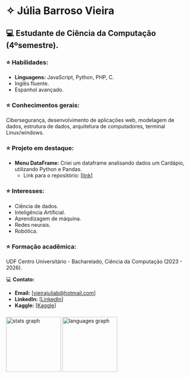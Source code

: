 # ✧ Júlia Barroso Vieira  
## 💻 Estudante de Ciência da Computação (4ºsemestre).

### ⭐ Habilidades:
* **Linguagens:** JavaScript, Python, PHP, C.
* Inglês fluente.
* Espanhol avançado.

### ️⭐ Conhecimentos gerais:
Cibersegurança, desenvolvimento de aplicações web, modelagem de dados, estrutura de dados, arquitetura de computadores, terminal Linux/windows.

### ⭐ Projeto em destaque:
* **Menu DataFrame:** Criei um dataframe analisando dados um Cardápio, utilizando Python e Pandas. 
  * Link para o repositório: [[link](https://github.com/juliaaviee/menu-dataframe)]

### ⭐ Interesses:
* Ciência de dados.
* Inteligência Artificial.
* Aprendizagem de máquina.
* Redes neurais.
* Robótica.

### ⭐ Formação acadêmica: 
UDF Centro Universitário - Bacharelado, Ciência da Computação (2023 - 2026).

💻  **Contato:**
* **Email:** [vieirajuliab@hotmail.com]
* **LinkedIn:** [[LinkedIn](https://www.linkedin.com/in/juliaaviee/)]
* **Kaggle:** [[Kaggle](https://www.kaggle.com/jliabvie)]

###

<p align="left"></p>

<div align="left">
  <img src="https://github-readme-stats.vercel.app/api?username=juliaaviee&hide_title=false&hide_rank=false&show_icons=true&include_all_commits=true&count_private=true&disable_animations=false&theme=codeSTACKr&locale=en&hide_border=true&order=1" height="150" alt="stats graph"  />
  <img src="https://github-readme-stats.vercel.app/api/top-langs?username=juliaaviee&locale=en&hide_title=false&layout=compact&card_width=320&langs_count=5&theme=codeSTACKr&hide_border=false&order=2" height="150" alt="languages graph"  />
</div>

###

###
